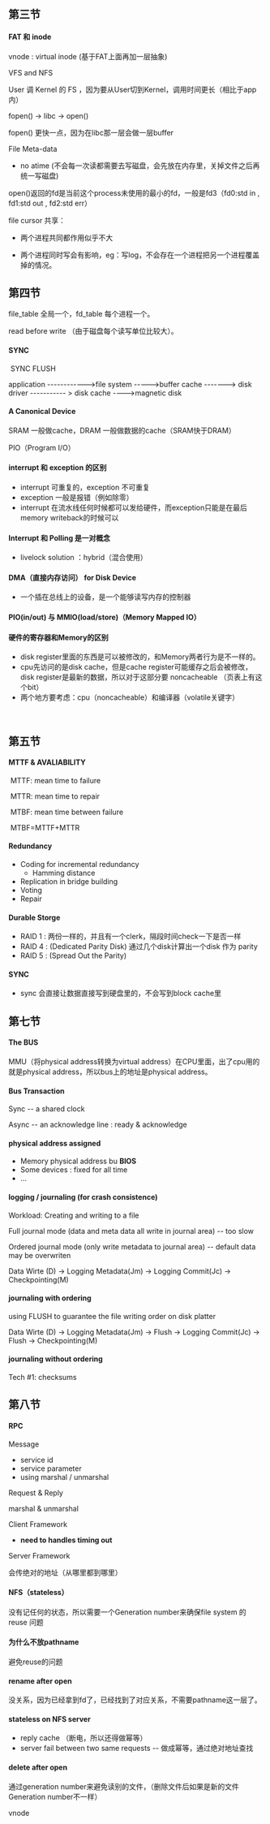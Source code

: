 ## 第三节

#### FAT 和 inode



vnode : virtual inode (基于FAT上面再加一层抽象)

 

VFS and NFS



User 调 Kernel 的 FS ，因为要从User切到Kernel，调用时间更长（相比于app内）



fopen() -> libc -> open()

fopen() 更快一点，因为在libc那一层会做一层buffer



File Meta-data

- no atime (不会每一次读都需要去写磁盘，会先放在内存里，关掉文件之后再统一写磁盘)



open()返回的fd是当前这个process未使用的最小的fd，一般是fd3（fd0:std in ,  fd1:std out ,  fd2:std err）



file cursor 共享：

- 两个进程共同都作用似乎不大

- 两个进程同时写会有影响，eg：写log，不会存在一个进程把另一个进程覆盖掉的情况。

  

## 第四节

file_table 全局一个，fd_table 每个进程一个。

read before write （由于磁盘每个读写单位比较大）。



#### SYNC

​						SYNC																						 FLUSH

application ------------>file system ----->buffer cache -------> disk driver ----------- > disk cache ---->magnetic disk



#### A Canonical Device

SRAM 一般做cache，DRAM 一般做数据的cache（SRAM快于DRAM）

PIO（Program I/O）



#### interrupt 和 exception 的区别

- interrupt 可重复的，exception 不可重复
- exception 一般是报错（例如除零）
- interrupt 在流水线任何时候都可以发给硬件，而exception只能是在最后memory writeback的时候可以



#### Interrupt 和 Polling 是一对概念 

- livelock solution ：hybrid（混合使用）





#### DMA（直接内存访问） for Disk Device

- 一个插在总线上的设备，是一个能够读写内存的控制器



#### PIO(in/out) 与 MMIO(load/store)（Memory Mapped IO）



#### 硬件的寄存器和Memory的区别

- disk register里面的东西是可以被修改的，和Memory两者行为是不一样的。
- cpu先访问的是disk cache，但是cache register可能缓存之后会被修改，disk register是最新的数据，所以对于这部分要 noncacheable （页表上有这个bit）
- 两个地方要考虑：cpu（noncacheable）和编译器（volatile关键字）



​                                                               

## 第五节

#### MTTF & AVALIABILITY

​	MTTF: mean time to failure

​	MTTR: mean time to repair

​	MTBF: mean time between failure

​	MTBF=MTTF+MTTR

#### Redundancy

- Coding for incremental redundancy
  - Hamming distance
- Replication in bridge building
- Voting  
- Repair

#### Durable Storge

- RAID 1 : 两份一样的，并且有一个clerk，隔段时间check一下是否一样 
- RAID 4 : (Dedicated Parity Disk) 通过几个disk计算出一个disk 作为 parity
- RAID 5 : (Spread Out the Parity)

#### SYNC 

- sync 会直接让数据直接写到硬盘里的，不会写到block cache里



## 第七节

#### The BUS

MMU（将physical address转换为virtual address）在CPU里面，出了cpu用的就是physical address，所以bus上的地址是physical address。



#### Bus Transaction

Sync	--	a shared clock

Async	--	an acknowledge line : ready & acknowledge



#### physical address assigned

- Memory physical address bu **BIOS**
- Some devices : fixed for all time
- ...



#### logging / journaling (for crash consistence)



Workload: Creating and writing to a file



Full journal mode (data and meta data all write in journal area)	--	too slow

Ordered journal mode (only write metadata to journal area)	--	default data may be overwriten

Data Wirte (D)	->	Logging Metadata(Jm)	->	Logging Commit(Jc)	->	Checkpointing(M)



#### journaling with ordering

using FLUSH to guarantee the file writing order on disk platter

Data Wirte (D)	->	Logging Metadata(Jm)	->	Flush	->	Logging Commit(Jc)	->	Flush	->	Checkpointing(M)



#### journaling without ordering

Tech #1:	checksums





## 第八节

#### RPC

Message

- service id
- service parameter
- using marshal / unmarshal



Request & Reply



marshal & unmarshal



Client Framework

-  **need to handles timing out** 

Server Framework

会传绝对的地址（从哪里都到哪里）



#### NFS（stateless）



没有记任何的状态，所以需要一个Generation number来确保file system 的 reuse 问题



#### 为什么不放pathname

避免reuse的问题



#### rename after open 

没关系，因为已经拿到fd了，已经找到了对应关系，不需要pathname这一层了。



#### stateless on NFS server

- reply cache	（断电，所以还得做幂等）
- server fail between two same requests	--	做成幂等，通过绝对地址查找



#### delete after open 

通过generation number来避免读别的文件，（删除文件后如果是新的文件Generation number不一样）



vnode



